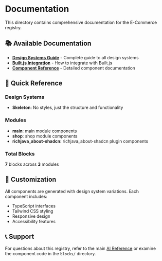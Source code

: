 # Documentation

This directory contains comprehensive documentation for the E-Commerce registry.

## 📚 Available Documentation

- **[Design Systems Guide](./DESIGN_SYSTEMS.md)** - Complete guide to all design systems
- **[Built.js Integration](./BUILTJS_INTEGRATION.md)** - How to integrate with Built.js
- **[Component Reference](./COMPONENT_REFERENCE.md)** - Detailed component documentation

## 🎯 Quick Reference

### Design Systems
- **Skeleton**: No styles, just the structure and functionality

### Modules
- **main**: main module components
- **shop**: shop module components
- **richjava_about-shadcn**: richjava_about-shadcn plugin components

### Total Blocks
**7** blocks across **3** modules

## 🔧 Customization

All components are generated with design system variations. Each component includes:

- TypeScript interfaces
- Tailwind CSS styling
- Responsive design
- Accessibility features

## 📞 Support

For questions about this registry, refer to the main [AI Reference](../AI_REFERENCE.md) or examine the component code in the `blocks/` directory.
